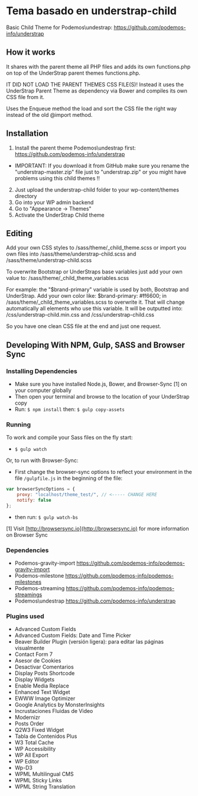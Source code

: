 # Tema basado en understrap-child
Basic Child Theme for Podemos\undestrap: https://github.com/podemos-info/understrap

## How it works
It shares with the parent theme all PHP files and adds its own functions.php on top of the UnderStrap parent themes functions.php.

IT DID NOT LOAD THE PARENT THEMES CSS FILE(S)!
Instead it uses the UnderStrap Parent Theme as dependency via Bower and compiles its own CSS file from it.

Uses the Enqueue method the load and sort the CSS file the right way instead of the old @import method.

## Installation
1. Install the parent theme Podemos\undestrap first: https://github.com/podemos-info/understrap
- IMPORTANT: If you download it from GitHub make sure you rename the "understrap-master.zip" file just to "understrap.zip" or you might have problems using this child themes !!

2. Just upload the understrap-child folder to your wp-content/themes directory
3. Go into your WP admin backend 
4. Go to "Appearance -> Themes"
5. Activate the UnderStrap Child theme

## Editing
Add your own CSS styles to /sass/theme/_child_theme.scss
or import you own files into /sass/theme/understrap-child.scss and /sass/theme/understrap-child.scss

To overwrite Bootstrap or UnderStraps base variables just add your own value to:
/sass/theme/_child_theme_variables.scss

For example:
the "$brand-primary" variable is used by both, Bootstrap and UnderStrap.
Add your own color like:
$brand-primary: #ff6600;
in /sass/theme/_child_theme_variables.scss to overwrite it.
That will change automatically all elements who use this variable.
It will be outputted into:
/css/understrap-child.min.css
and
/css/understrap-child.css

So you have one clean CSS file at the end and just one request.

## Developing With NPM, Gulp, SASS and Browser Sync

### Installing Dependencies
- Make sure you have installed Node.js, Bower, and Browser-Sync [1] on your computer globally
- Then open your terminal and browse to the location of your UnderStrap copy
- Run: `$ npm install` then: `$ gulp copy-assets`

### Running
To work and compile your Sass files on the fly start:

- `$ gulp watch`

Or, to run with Browser-Sync:

- First change the browser-sync options to reflect your environment in the file `/gulpfile.js` in the beginning of the file:
```javascript
var browserSyncOptions = {
    proxy: "localhost/theme_test/", // <----- CHANGE HERE
    notify: false
};
```
- then run: `$ gulp watch-bs`

[1] Visit [http://browsersync.io](http://browsersync.io) for more information on Browser Sync

### Dependencies

- Podemos-gravity-import https://github.com/podemos-info/podemos-gravity-import
- Podemos-milestone https://github.com/podemos-info/podemos-milestones
- Podemos-streaming https://github.com/podemos-info/podemos-streamings
- Podemos\undestrap https://github.com/podemos-info/understrap

### Plugins used

- Advanced Custom Fields
- Advanced Custom Fields: Date and Time Picker
- Beaver Builder Plugin (versión ligera): para editar las páginas visualmente
- Contact Form 7
- Asesor de Cookies
- Desactivar Comentarios
- Display Posts Shortcode
- Display Widgets
- Enable Media Replace
- Enhanced Text Widget
- EWWW Image Optimizer
- Google Analytics by MonsterInsights
- Incrustaciones Fluidas de Video
- Modernizr
- Posts Order
- Q2W3 Fixed Widget
- Tabla de Contenidos Plus
- W3 Total Cache
- WP Accessibility
- WP All Export
- WP Editor
- Wp-D3
- WPML Multilingual CMS
- WPML Sticky Links
- WPML String Translation